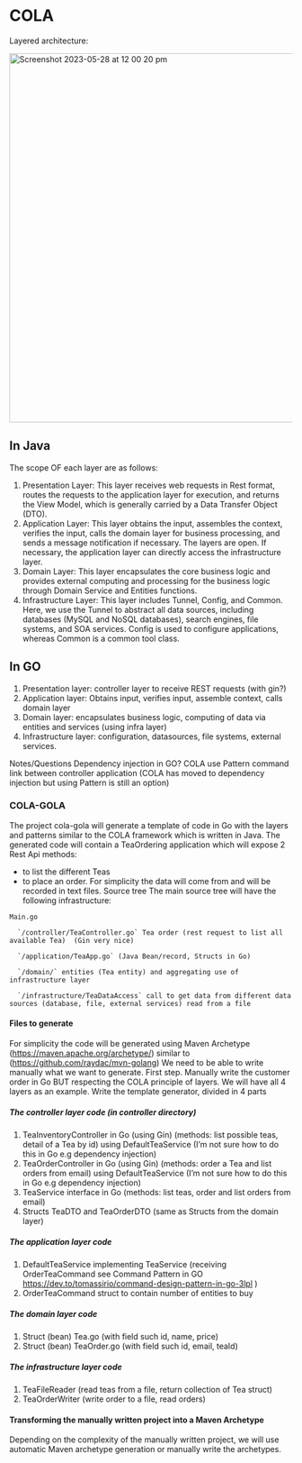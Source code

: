 # COLA 

Layered architecture:

<img width="655" alt="Screenshot 2023-05-28 at 12 00 20 pm" src="https://github.com/olamy/cola-golang/assets/19728/c724ab32-b64e-4880-b199-67a4eaa7d548">

## In Java

The scope OF each layer are as follows:
1. Presentation Layer: This layer receives web requests in Rest format, routes the requests to the application layer for execution, and returns the View Model, which is generally carried by a Data Transfer Object (DTO).
2. Application Layer: This layer obtains the input, assembles the context, verifies the input, calls the domain layer for business processing, and sends a message notification if necessary. The layers are open. If necessary, the application layer can directly access the infrastructure layer.
3. Domain Layer: This layer encapsulates the core business logic and provides external computing and processing for the business logic through Domain Service and Entities functions.
4. Infrastructure Layer: This layer includes Tunnel, Config, and Common. Here, we use the Tunnel to abstract all data sources, including databases (MySQL and NoSQL databases), search engines, file systems, and SOA services. Config is used to configure applications, whereas Common is a common tool class.


## In GO

1. Presentation layer: controller layer to receive REST requests (with gin?)
2. Application layer: Obtains input, verifies input, assemble context, calls domain layer
3. Domain layer: encapsulates business logic, computing of data via entities and services (using infra layer)
4. Infrastructure layer: configuration, datasources, file systems, external services.






Notes/Questions 
Dependency injection in GO?
COLA use Pattern command link between controller application (COLA has moved to dependency injection but using Pattern is still an option)


### COLA-GOLA

The project cola-gola will generate a template of code in Go with the layers and patterns similar to the COLA framework which is written in Java.
The generated code will contain a TeaOrdering application which will expose 2 Rest Api methods:
- to list the different Teas 
- to place an order.
For simplicity the data will come from and will be recorded in text files.
Source tree
The main source tree will have the following infrastructure:

 `Main.go`
 
      `/controller/TeaController.go` Tea order (rest request to list all available Tea)  (Gin very nice)
      
      `/application/TeaApp.go` (Java Bean/record, Structs in Go)
      
      `/domain/` entities (Tea entity) and aggregating use of infrastructure layer
      
      `/infrastructure/TeaDataAccess` call to get data from different data sources (database, file, external services) read from a file
      
#### Files to generate
For simplicity the code will be generated using Maven Archetype (https://maven.apache.org/archetype/) similar to (https://github.com/raydac/mvn-golang)
We need to be able to write manually what we want to generate.
First step. Manually write the customer order in Go BUT respecting the COLA principle of layers. We will have all 4 layers as an example.
Write the template generator, divided in 4 parts

##### The controller layer code (in controller directory)
 1. TeaInventoryController in Go (using Gin) (methods: list possible teas, detail of a Tea by id) using DefaultTeaService (I’m not sure how to do this in Go e.g dependency injection)
 2. TeaOrderController in Go (using Gin) (methods:  order a Tea and list orders from email) using DefaultTeaService (I’m not sure how to do this in Go e.g dependency injection)
 3. TeaService interface in Go (methods: list teas, order and list orders from email)
 4. Structs TeaDTO and TeaOrderDTO (same as Structs from the domain layer)

##### The application layer code
 1. DefaultTeaService implementing TeaService (receiving OrderTeaCommand see Command Pattern in GO https://dev.to/tomassirio/command-design-pattern-in-go-3lpl )
 2. OrderTeaCommand struct to contain number of entities to buy

##### The domain layer code
 1. Struct (bean) Tea.go (with field such id, name, price)
 2. Struct (bean) TeaOrder.go (with field such id, email, teaId)

##### The infrastructure layer code
 1. TeaFileReader (read teas from a file, return collection of Tea struct)
 2. TeaOrderWriter (write order to a file, read orders)

#### Transforming the manually written project into a Maven Archetype
Depending on the complexity of the manually written project, we will use automatic Maven archetype generation or manually write the archetypes.
















